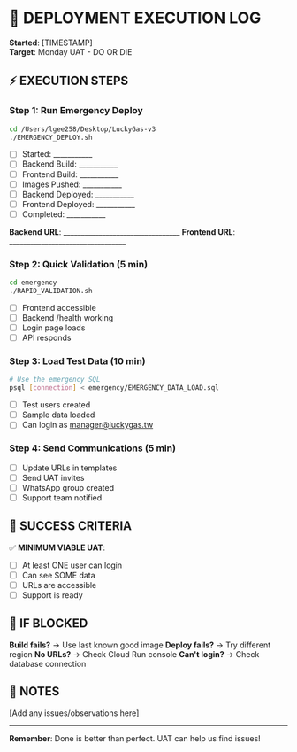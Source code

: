 # 🚀 DEPLOYMENT EXECUTION LOG

**Started**: [TIMESTAMP]  
**Target**: Monday UAT - DO OR DIE

## ⚡ EXECUTION STEPS

### Step 1: Run Emergency Deploy
```bash
cd /Users/lgee258/Desktop/LuckyGas-v3
./EMERGENCY_DEPLOY.sh
```
- [ ] Started: ___________
- [ ] Backend Build: ___________
- [ ] Frontend Build: ___________
- [ ] Images Pushed: ___________
- [ ] Backend Deployed: ___________
- [ ] Frontend Deployed: ___________
- [ ] Completed: ___________

**Backend URL**: _________________________________
**Frontend URL**: _________________________________

### Step 2: Quick Validation (5 min)
```bash
cd emergency
./RAPID_VALIDATION.sh
```
- [ ] Frontend accessible
- [ ] Backend /health working
- [ ] Login page loads
- [ ] API responds

### Step 3: Load Test Data (10 min)
```bash
# Use the emergency SQL
psql [connection] < emergency/EMERGENCY_DATA_LOAD.sql
```
- [ ] Test users created
- [ ] Sample data loaded
- [ ] Can login as manager@luckygas.tw

### Step 4: Send Communications (5 min)
- [ ] Update URLs in templates
- [ ] Send UAT invites
- [ ] WhatsApp group created
- [ ] Support team notified

## 🎯 SUCCESS CRITERIA

✅ **MINIMUM VIABLE UAT**:
- [ ] At least ONE user can login
- [ ] Can see SOME data
- [ ] URLs are accessible
- [ ] Support is ready

## 🚨 IF BLOCKED

**Build fails?** → Use last known good image
**Deploy fails?** → Try different region
**No URLs?** → Check Cloud Run console
**Can't login?** → Check database connection

## 📝 NOTES

[Add any issues/observations here]

---

**Remember**: Done is better than perfect. UAT can help us find issues!